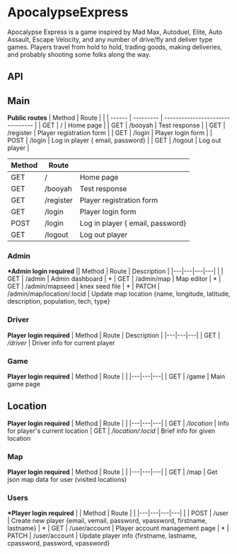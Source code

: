 # ApocalypseExpress

Apocalypse Express is a game inspired by Mad Max, Autoduel, Elite, Auto Assault, Escape Velocity, and any number of drive/fly and deliver type games. Players travel from hold to hold, trading goods, making deliveries, and probably shooting some folks along the way.

## API

## Main
**Public routes**
| Method | Route     |                                  |
| ------ | --------- | -------------------------------- |
| GET    | /         | Home page                        |
| GET    | /booyah   | Test response                    |
| GET    | /register | Player registration form         |
| GET    | /login    | Player login form                |
| POST   | /login    | Log in player { email, password} |
| GET    | /logout   | Log out player                   |

| Method | Route     |                                  |
| ------ | --------- | -------------------------------- |
| GET    | /         | Home page                        |
| GET    | /booyah   | Test response                    |
| GET    | /register | Player registration form         |
| GET    | /login    | Player login form                |
| POST   | /login    | Log in player { email, password} |
| GET    | /logout   | Log out player                   |


### Admin
**\*Admin login required**
|| Method | Route | Description |
|---|---|---|---|
|  | GET | /admin | Admin dashboard
| * | GET | /admin/map | Map editor
| * | GET | /admin/mapseed | knex seed file
| * | PATCH | /admin/map/location/:locid | Update map location {name, longitude, latitude, description, population, tech, type}

### Driver
**Player login required**
| Method | Route | Description |
|---|---|---|
| GET | */driver* | Driver info for current player

### Game
**Player login required**
| Method | Route | |
|---|---|---|
| GET | /game | Main game page

## Location
**Player login required**
| Method | Route | |
|---|---|---|
| GET | */location* | Info for player's current location
| GET | */location/:locid* | Brief info for given location

### Map
**Player login required**
| Method | Route | |
|---|---|---|
| GET | /map | Get json map data for user (visited locations)

### Users
**\*Player login required**
| | Method | Route | |
|---|---|---|---|
| | POST  | /user | Create new player {email, vemail, password, vpassword, firstname, lastname}
| * | GET   | /user/account | Player account management page
| * | PATCH | /user/account | Update player info {firstname, lastname, cpassword, password, vpassword}
